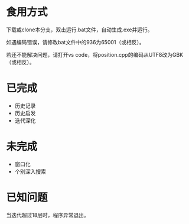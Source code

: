 # 食用方式
下载或clone本分支，双击运行.bat文件，自动生成.exe并运行。

如遇编码错误，请修改bat文件中的936为65001（或相反）。

若还不能解决问题，请打开vs code，将position.cpp的编码从UTF8改为GBK（或相反）。

# 已完成
- 历史记录
- 历史启发
- 迭代深化

# 未完成
- 窗口化
- 个别深入搜索

# 已知问题
当迭代超过18层时，程序异常退出。
